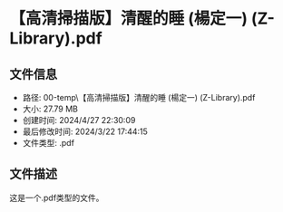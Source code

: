 ﻿# 【高清掃描版】清醒的睡 (楊定一) (Z-Library).pdf

## 文件信息
- 路径: 00-temp\【高清掃描版】清醒的睡 (楊定一) (Z-Library).pdf
- 大小: 27.79 MB
- 创建时间: 2024/4/27 22:30:09
- 最后修改时间: 2024/3/22 17:44:15
- 文件类型: .pdf

## 文件描述
这是一个.pdf类型的文件。

